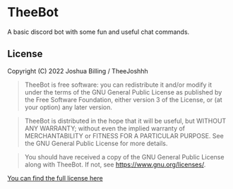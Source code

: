 # TheeBot
A basic discord bot with some fun and useful chat commands.

License
------
Copyright (C) 2022 Joshua Billing / TheeJoshhh

>TheeBot is free software: you can redistribute it and/or modify
>it under the terms of the GNU General Public License as published by
>the Free Software Foundation, either version 3 of the License, or
>(at your option) any later version.

>TheeBot is distributed in the hope that it will be useful,
>but WITHOUT ANY WARRANTY; without even the implied warranty of
>MERCHANTABILITY or FITNESS FOR A PARTICULAR PURPOSE.  See the
>GNU General Public License for more details.

>You should have received a copy of the GNU General Public License
>along with TheeBot.  If not, see <https://www.gnu.org/licenses/>.

[You can find the full license here](../blob/master/LICENSE)
